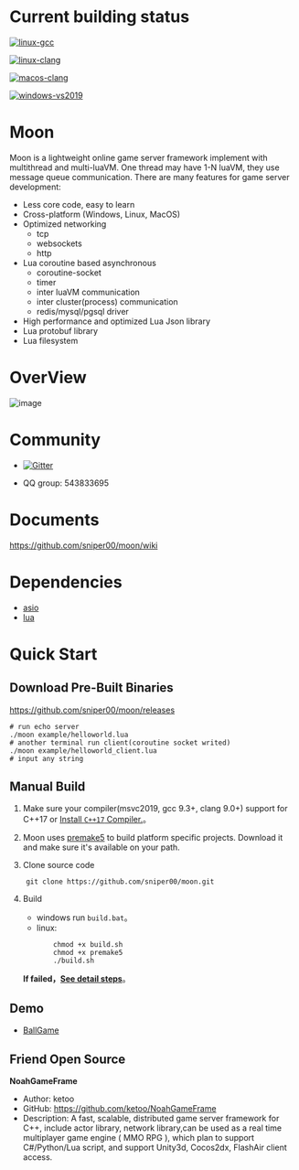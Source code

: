 # Current building status

[![linux-gcc](https://github.com/sniper00/moon/actions/workflows/linux-gcc.yml/badge.svg)](https://github.com/sniper00/moon/actions/workflows/linux-gcc.yml)

[![linux-clang](https://github.com/sniper00/moon/actions/workflows/linux-clang.yml/badge.svg)](https://github.com/sniper00/moon/actions/workflows/linux-clang.yml)

[![macos-clang](https://github.com/sniper00/moon/actions/workflows/macos-clang.yml/badge.svg)](https://github.com/sniper00/moon/actions/workflows/macos-clang.yml)

[![windows-vs2019](https://github.com/sniper00/moon/actions/workflows/windows-vs2019.yml/badge.svg)](https://github.com/sniper00/moon/actions/workflows/windows-vs2019.yml)

# Moon
Moon is a lightweight online game server framework implement with multithread and multi-luaVM. One thread may have 1-N luaVM, they use message queue communication. There are many features for game server development:

- Less core code, easy to learn
- Cross-platform (Windows, Linux, MacOS)
- Optimized networking
   - tcp
   - websockets
   - http
- Lua coroutine based asynchronous
   - coroutine-socket
   - timer
   - inter luaVM communication
   - inter cluster(process) communication
   - redis/mysql/pgsql driver
- High performance and optimized Lua Json library
- Lua protobuf library
- Lua filesystem

# OverView
![image](https://github.com/sniper00/MoonNetLua/raw/master/image/02.png)

# Community

- [![Gitter](https://badges.gitter.im/undefined/community.svg)](https://gitter.im/undefined/community?utm_source=badge&utm_medium=badge&utm_campaign=pr-badge)

- QQ group: 543833695

# Documents
  
  https://github.com/sniper00/moon/wiki

# Dependencies

- [asio](https://github.com/chriskohlhoff/asio)
- [lua](https://github.com/cloudwu/skynet/tree/master/3rd/lua)

# Quick Start

## Download Pre-Built Binaries

https://github.com/sniper00/moon/releases

```shell
# run echo server
./moon example/helloworld.lua
# another terminal run client(coroutine socket writed)
./moon example/helloworld_client.lua
# input any string
```

## Manual Build

1. Make sure your compiler(msvc2019, gcc 9.3+, clang 9.0+) support for C++17 or [Install `C++17` Compiler.](https://github.com/sniper00/moon/wiki/Build#%E5%AE%89%E8%A3%85c17%E7%BC%96%E8%AF%91%E5%99%A8)。

2. Moon uses [premake5](http://premake.github.io/) to build platform specific projects. Download it and make sure it's available on your path.

3. Clone source code

```
    git clone https://github.com/sniper00/moon.git
``` 

4. Build
    - windows run `build.bat`。
    - linux:
        ```shell
            chmod +x build.sh
            chmod +x premake5
            ./build.sh
        ```

    **If failed，[See detail steps](https://github.com/sniper00/moon/wiki/Build#%E7%BC%96%E8%AF%91)**。

## Demo
- [BallGame](https://github.com/sniper00/BallGame.git)

## Friend Open Source
**NoahGameFrame**  
-  Author: ketoo  
-  GitHub: https://github.com/ketoo/NoahGameFrame  
-  Description: A fast, scalable, distributed game server framework for C++, include actor library, network library,can be used as a real time multiplayer game engine ( MMO RPG ), which plan to support C#/Python/Lua script, and support Unity3d, Cocos2dx, FlashAir client access.  
